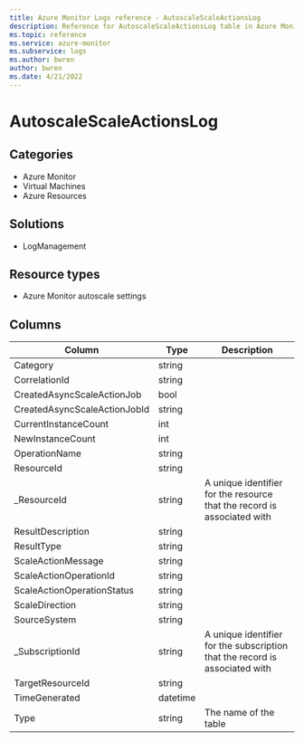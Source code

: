 ```yaml
---
title: Azure Monitor Logs reference - AutoscaleScaleActionsLog
description: Reference for AutoscaleScaleActionsLog table in Azure Monitor Logs.
ms.topic: reference
ms.service: azure-monitor
ms.subservice: logs
ms.author: bwren
author: bwren
ms.date: 4/21/2022
---
```


# AutoscaleScaleActionsLog

 

## Categories

- Azure Monitor
- Virtual Machines
- Azure Resources
## Solutions

- LogManagement
## Resource types

- Azure Monitor autoscale settings




## Columns

| Column | Type | Description |
| --- | --- | --- |
| Category | string |  |
| CorrelationId | string |  |
| CreatedAsyncScaleActionJob | bool |  |
| CreatedAsyncScaleActionJobId | string |  |
| CurrentInstanceCount | int |  |
| NewInstanceCount | int |  |
| OperationName | string |  |
| ResourceId | string |  |
| _ResourceId | string | A unique identifier for the resource that the record is associated with |
| ResultDescription | string |  |
| ResultType | string |  |
| ScaleActionMessage | string |  |
| ScaleActionOperationId | string |  |
| ScaleActionOperationStatus | string |  |
| ScaleDirection | string |  |
| SourceSystem | string |  |
| _SubscriptionId | string | A unique identifier for the subscription that the record is associated with |
| TargetResourceId | string |  |
| TimeGenerated | datetime |  |
| Type | string | The name of the table |

